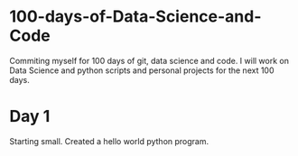 # 100-days-of-Data-Science-and-Code
Commiting myself for 100 days of git, data science and code.
I will work on Data Science and python scripts and personal projects for the next 100 days.

# Day 1 
Starting small. Created a hello world python program.
